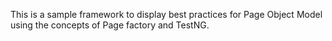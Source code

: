 This is a sample framework to display best practices for Page Object Model using the concepts of Page factory and TestNG.
